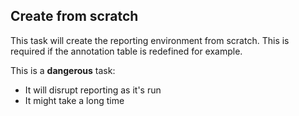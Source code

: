 Create from scratch
-------------------

This task will create the reporting environment from scratch. This is required
if the annotation table is redefined for example.

This is a **dangerous** task:

 * It will disrupt reporting as it's run
 * It might take a long time
